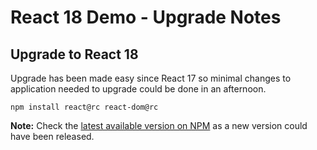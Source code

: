 # React 18 Demo - Upgrade Notes

## Upgrade to React 18

Upgrade has been made easy since React 17 so minimal changes to application needed to upgrade could be done in an afternoon.

```
npm install react@rc react-dom@rc
```

**Note:** Check the [latest available version on NPM](https://www.npmjs.com/package/react) as a new version could have been released.
